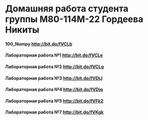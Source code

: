 # Домашняя работа студента группы M80-114M-22 Гордеева Никиты
#### 100_Numpy http://bit.do/fVCLb
#### Лабораторная работа №1 http://bit.do/fVCLe
#### Лабораторная работа №2 http://bit.do/fVCLg
#### Лабораторная работа №3 http://bit.do/fVDjJ
#### Лабораторная работа №4 http://bit.do/fVDjq
#### Лабораторная работа №5 http://bit.do/fVFk2
#### Лабораторная работа №7 http://bit.do/fVKgk